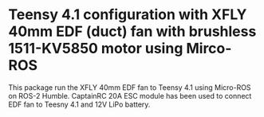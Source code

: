 # Teensy 4.1 configuration with XFLY 40mm EDF (duct) fan with brushless 1511-KV5850 motor using Mirco-ROS 
This package run the XFLY 40mm EDF fan to Teensy 4.1 using Micro-ROS on ROS-2 Humble. CaptainRC 20A ESC module has been used to connect EDF fan to Teesny 4.1 and 12V LiPo battery. 

## 
